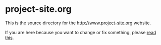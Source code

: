 project-site.org
================

This is the source directory for the http://www.project-site.org website.

If you are here because you want to change or fix something, please [read this](https://project-site.org/doc/forking-a-projectsite/).
